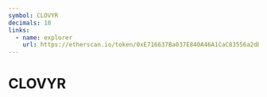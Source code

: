 ```yaml
---
symbol: CLOVYR
decimals: 18
links:
  - name: explorer
    url: https://etherscan.io/token/0xE716637Ba037E840A46A1CaC83556a2dD83C0285
---
```


# CLOVYR
